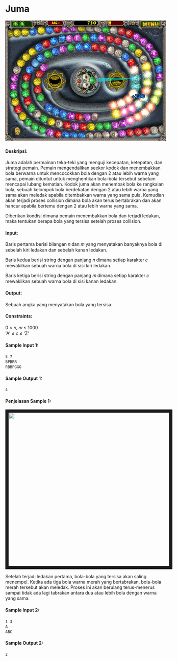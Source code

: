 # Juma
<p align="center">
  <img src="../../assets/juma.png"/>
</p>

#### Deskripsi: 
Juma adalah permainan teka-teki yang menguji kecepatan, ketepatan, dan strategi pemain. Pemain mengendalikan seekor kodok dan menembakkan bola berwarna untuk mencocokkan bola dengan 2 atau lebih warna yang sama, pemain dituntut untuk menghentikan bola-bola tersebut sebelum mencapai lubang kematian. Kodok juma akan menembak bola ke rangkaian bola, sebuah kelompok bola berdekatan dengan 2 atau lebih warna yang sama akan meledak apabila ditembakkan warna yang sama pula. Kemudian akan terjadi proses collision dimana bola akan terus bertabrakan dan akan hancur apabila bertemu dengan 2 atau lebih warna yang sama.

Diberikan kondisi dimana pemain menembakkan bola dan terjadi ledakan, maka tentukan berapa bola yang tersisa setelah proses collision.

#### Input:
Baris pertama berisi bilangan 𝑛 dan 𝑚 yang menyatakan banyaknya bola di sebelah kiri ledakan dan sebelah kanan ledakan.

Baris kedua berisi string dengan panjang 𝑛 dimana setiap karakter 𝑐 mewakilkan sebuah warna bola di sisi kiri ledakan.

Baris ketiga berisi string dengan panjang 𝑚 dimana setiap karakter 𝑐 mewakilkan sebuah warna bola di sisi kanan ledakan.

#### Output:
Sebuah angka yang menyatakan bola yang tersisa.

#### Constraints:
0 < 𝑛, 𝑚 ≤ 1000<br>
'A' ≤ 𝑐 ≤ 'Z'

#### Sample Input 1:
```
5 7
BPBRR
RBBPGGG
```

#### Sample Output 1:
```
4
```

#### Penjelasan Sample 1:
<p align="center">
  <img src="https://github.com/kaylanFairuz/Archive/assets/162039500/d8eba607-4df1-4073-bd91-3ed547d4ff0d" width="640" height="480" border="10"/>
</p>

Setelah terjadi ledakan pertama, bola-bola yang tersisa akan saling menempel. Ketika ada tiga bola warna merah yang bertabrakan, bola-bola merah tersebut akan meledak. Proses ini akan berulang terus-menerus sampai tidak ada lagi tabrakan antara dua atau lebih bola dengan warna yang sama.

#### Sample Input 2:
```
1 3
A
ABC
```

#### Sample Output 2:
```
2
```
